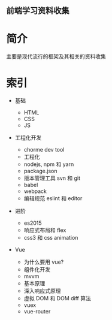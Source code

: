 ## 前端学习资料收集

# 简介

主要是现代流行的框架及其相关的资料收集

# 索引

- 基础

	- HTML
	- CSS
	- JS

- 工程化开发

	- chorme dev tool
	- 工程化
	- nodejs, npm 和 yarn
	- package.json
	- 版本管理工具 svn 和 git
	- babel
	- webpack
	- 编辑规范 eslint 和 editor

- 进阶

	- es2015
	- 响应式布局和 flex
	- css3 和 css animation

- Vue

	- 为什么要用 vue?
	- 组件化开发
	- mvvm
	- 基本原理
	- 深入响应式原理
	- 虚拟 DOM 和 DOM diff 算法
	- vuex
	- vue-router
